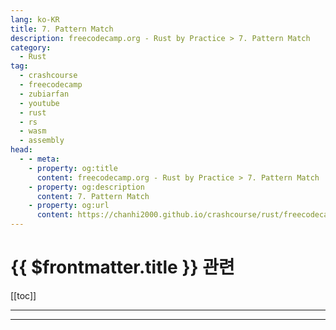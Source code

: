 ```yaml
---
lang: ko-KR
title: 7. Pattern Match
description: freecodecamp.org - Rust by Practice > 7. Pattern Match
category: 
  - Rust
tag: 
  - crashcourse
  - freecodecamp
  - zubiarfan
  - youtube
  - rust
  - rs
  - wasm
  - assembly
head:
  - - meta:
    - property: og:title
      content: freecodecamp.org - Rust by Practice > 7. Pattern Match
    - property: og:description
      content: 7. Pattern Match
    - property: og:url
      content: https://chanhi2000.github.io/crashcourse/rust/freecodecamp-rust-by-practice/07.html
---
```


# {{ $frontmatter.title }} 관련

[[toc]]

---

---

<TagLinks />